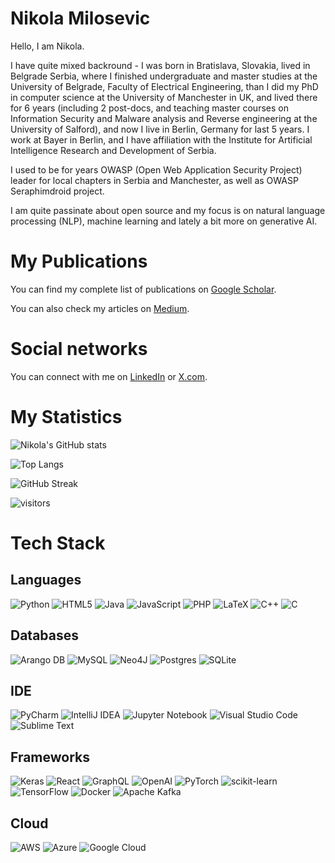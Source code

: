 # Nikola Milosevic

Hello, I am Nikola. 

I have quite mixed backround - I was born in Bratislava, Slovakia, lived in Belgrade Serbia, where I finished undergraduate and master studies at the University of Belgrade, Faculty of Electrical Engineering, than I did my PhD in computer science at the University of Manchester in UK, and lived there for 6 years (including 2 post-docs, and teaching master courses on Information Security and Malware analysis and Reverse engineering at the University of Salford), and now I live in Berlin, Germany for last 5 years. I work at Bayer in Berlin, and I have affiliation with the Institute for Artificial Intelligence Research and Development of Serbia. 

I used to be for years OWASP (Open Web Application Security Project) leader for local chapters in Serbia and Manchester, as well as OWASP Seraphimdroid project. 

I am quite passinate about open source and my focus is on natural language processing (NLP), machine learning and lately a bit more on generative AI.  


# My Publications

You can find my complete list of publications on [Google Scholar](https://scholar.google.com/citations?user=VvZWeIsAAAAJ&hl=en).

You can also check my articles on [Medium](https://datawarrior.medium.com/).

# Social networks

You can connect with me on [LinkedIn](https://www.linkedin.com/in/nikolamilosevic1986/) or [X.com](https://x.com/text_miner). 

# My Statistics


![Nikola's GitHub stats](https://github-readme-stats.vercel.app/api?username=nikolamilosevic86&show_icons=true&rank_icon=percentile)

![Top Langs](https://github-readme-stats.vercel.app/api/top-langs/?username=nikolamilosevic86&show_icons=true&layout=donut)

![GitHub Streak](https://streak-stats.demolab.com?user=nikolamilosevic86&theme=transparent)


![visitors](https://vbr.nathanchung.dev/badge?page_id=nikolamilosevic86.nikolamilosevic861&color=00cf00)


# Tech Stack


  ## Languages
   ![Python](https://img.shields.io/badge/python-3670A0?style=for-the-badge&logo=python&logoColor=ffdd54)
    ![HTML5](https://img.shields.io/badge/html5-%23E34F26.svg?style=for-the-badge&logo=html5&logoColor=white)
    ![Java](https://img.shields.io/badge/java-%23ED8B00.svg?style=for-the-badge&logo=openjdk&logoColor=white)
    ![JavaScript](https://img.shields.io/badge/javascript-%23323330.svg?style=for-the-badge&logo=javascript&logoColor=%23F7DF1E)
    ![PHP](https://img.shields.io/badge/php-%23777BB4.svg?style=for-the-badge&logo=php&logoColor=white)
    ![LaTeX](https://img.shields.io/badge/latex-%23008080.svg?style=for-the-badge&logo=latex&logoColor=white)
    ![C++](https://img.shields.io/badge/c++-%2300599C.svg?style=for-the-badge&logo=c%2B%2B&logoColor=white)
   ![C](https://img.shields.io/badge/c-%2300599C.svg?style=for-the-badge&logo=c&logoColor=white)

## Databases

![Arango DB](https://img.shields.io/badge/ArangoDB-DDE072?style=for-the-badge&logo=arangodb&logoColor=white)
![MySQL](https://img.shields.io/badge/mysql-4479A1.svg?style=for-the-badge&logo=mysql&logoColor=white)
![Neo4J](https://img.shields.io/badge/Neo4j-008CC1?style=for-the-badge&logo=neo4j&logoColor=white)
![Postgres](https://img.shields.io/badge/postgres-%23316192.svg?style=for-the-badge&logo=postgresql&logoColor=white)
![SQLite](https://img.shields.io/badge/sqlite-%2307405e.svg?style=for-the-badge&logo=sqlite&logoColor=white)
 

   ## IDE

  ![PyCharm](https://img.shields.io/badge/pycharm-143?style=for-the-badge&logo=pycharm&logoColor=black&color=black&labelColor=green)
  ![IntelliJ IDEA](https://img.shields.io/badge/IntelliJIDEA-000000.svg?style=for-the-badge&logo=intellij-idea&logoColor=white)
  ![Jupyter Notebook](https://img.shields.io/badge/jupyter-%23FA0F00.svg?style=for-the-badge&logo=jupyter&logoColor=white)
  ![Visual Studio Code](https://img.shields.io/badge/Visual%20Studio%20Code-0078d7.svg?style=for-the-badge&logo=visual-studio-code&logoColor=white)
  ![Sublime Text](https://img.shields.io/badge/sublime_text-%23575757.svg?style=for-the-badge&logo=sublime-text&logoColor=important)

  ## Frameworks
  ![Keras](https://img.shields.io/badge/Keras-%23D00000.svg?style=for-the-badge&logo=Keras&logoColor=white)
 ![React](https://img.shields.io/badge/react-%2320232a.svg?style=for-the-badge&logo=react&logoColor=%2361DAFB)
  ![GraphQL](https://img.shields.io/badge/-GraphQL-E10098?style=for-the-badge&logo=graphql&logoColor=white)
    ![OpenAI](https://img.shields.io/badge/openai-%2320232a.svg?style=for-the-badge&logo=openai&logoColor=%2361DAFB)
    ![PyTorch](https://img.shields.io/badge/PyTorch-%23EE4C2C.svg?style=for-the-badge&logo=PyTorch&logoColor=white)
    ![scikit-learn](https://img.shields.io/badge/scikit--learn-%23F7931E.svg?style=for-the-badge&logo=scikit-learn&logoColor=white)
    ![TensorFlow](https://img.shields.io/badge/TensorFlow-%23FF6F00.svg?style=for-the-badge&logo=TensorFlow&logoColor=white)
    ![Docker](https://img.shields.io/badge/docker-%230db7ed.svg?style=for-the-badge&logo=docker&logoColor=white)
    ![Apache Kafka](https://img.shields.io/badge/Apache%20Kafka-000?style=for-the-badge&logo=apachekafka)

## Cloud
![AWS](https://img.shields.io/badge/AWS-%23FF9900.svg?style=for-the-badge&logo=amazon-aws&logoColor=white)
![Azure](https://img.shields.io/badge/azure-%230072C6.svg?style=for-the-badge&logo=microsoftazure&logoColor=white)
![Google Cloud](https://img.shields.io/badge/GoogleCloud-%234285F4.svg?style=for-the-badge&logo=google-cloud&logoColor=white)
